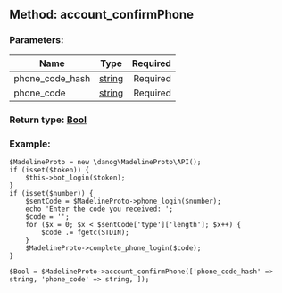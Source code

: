 ## Method: account\_confirmPhone  

### Parameters:

| Name     |    Type       | Required |
|----------|:-------------:|---------:|
|phone\_code\_hash|[string](../types/string.md) | Required|
|phone\_code|[string](../types/string.md) | Required|


### Return type: [Bool](../types/Bool.md)

### Example:


```
$MadelineProto = new \danog\MadelineProto\API();
if (isset($token)) {
    $this->bot_login($token);
}
if (isset($number)) {
    $sentCode = $MadelineProto->phone_login($number);
    echo 'Enter the code you received: ';
    $code = '';
    for ($x = 0; $x < $sentCode['type']['length']; $x++) {
        $code .= fgetc(STDIN);
    }
    $MadelineProto->complete_phone_login($code);
}

$Bool = $MadelineProto->account_confirmPhone(['phone_code_hash' => string, 'phone_code' => string, ]);
```